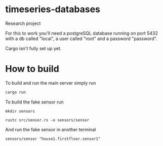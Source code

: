 timeseries-databases
====================

Research project

For this to work you'll need a postgreSQL database running on port 5432 with a db called "local", a user called "root" and a password "password".

Cargo isn't fully set up yet.

# How to build
To build and run the main server simply run
```bash
cargo run
```

To build the fake sensor run
```
mkdir sensors

rustc src/sensor.rs -o sensors/sensor
```

And run the fake sensor in another terminal
```
sensors/sensor "house1.firstfloor.sensor1"
```